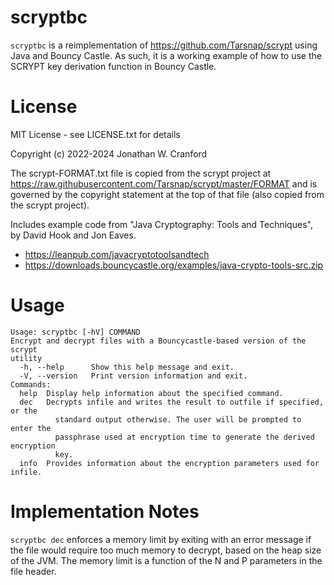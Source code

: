 # scryptbc

`scryptbc` is a reimplementation of https://github.com/Tarsnap/scrypt
using Java and Bouncy Castle. As such, it is a working example of how
to use the SCRYPT key derivation function in Bouncy Castle. 

# License

MIT License - see LICENSE.txt for details

Copyright (c) 2022-2024 Jonathan W. Cranford

The scrypt-FORMAT.txt file is copied from the scrypt project at
https://raw.githubusercontent.com/Tarsnap/scrypt/master/FORMAT and is
governed by the copyright statement at the top of that file (also copied
from the scrypt project).

Includes example code from "Java Cryptography: Tools and Techniques",
by David Hook and Jon Eaves.
* https://leanpub.com/javacryptotoolsandtech
* https://downloads.bouncycastle.org/examples/java-crypto-tools-src.zip

# Usage

```
Usage: scryptbc [-hV] COMMAND
Encrypt and decrypt files with a Bouncycastle-based version of the scrypt
utility
  -h, --help      Show this help message and exit.
  -V, --version   Print version information and exit.
Commands:
  help  Display help information about the specified command.
  dec   Decrypts infile and writes the result to outfile if specified, or the
          standard output otherwise. The user will be prompted to enter the
          passphrase used at encryption time to generate the derived encryption
          key.
  info  Provides information about the encryption parameters used for infile.
```

# Implementation Notes

`scryptbc dec` enforces a memory limit by exiting with an error message if the file would 
require too much memory to decrypt, based on the heap size of the JVM. The memory limit is 
a function of the N and P parameters in the file header.